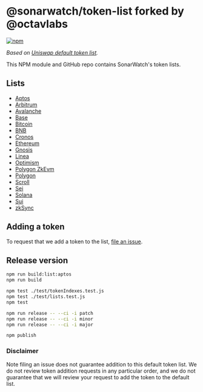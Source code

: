 
# @sonarwatch/token-list forked by @octavlabs

[![npm](https://img.shields.io/npm/v/@sonarwatch/token-lists)](https://unpkg.com/@sonarwatch/token-lists@latest/)

_Based on [Uniswap default token list](https://github.com/Uniswap/default-token-list)._

This NPM module and GitHub repo contains SonarWatch's token lists.

## Lists

- [Aptos](https://github.com/sonarwatch/token-lists/releases/latest/download/sonarwatch.aptos.tokenlist.json)
- [Arbitrum](https://github.com/sonarwatch/token-lists/releases/latest/download/sonarwatch.arbitrum.tokenlist.json)
- [Avalanche](https://github.com/sonarwatch/token-lists/releases/latest/download/sonarwatch.avalanche.tokenlist.json)
- [Base](https://github.com/sonarwatch/token-lists/releases/latest/download/sonarwatch.base.tokenlist.json)
- [Bitcoin](https://github.com/sonarwatch/token-lists/releases/latest/download/sonarwatch.bitcoin.tokenlist.json)
- [BNB](https://github.com/sonarwatch/token-lists/releases/latest/download/sonarwatch.bnb.tokenlist.json)
- [Cronos](https://github.com/sonarwatch/token-lists/releases/latest/download/sonarwatch.cronos.tokenlist.json)
- [Ethereum](https://github.com/sonarwatch/token-lists/releases/latest/download/sonarwatch.ethereum.tokenlist.json)
- [Gnosis](https://github.com/sonarwatch/token-lists/releases/latest/download/sonarwatch.gnosis.tokenlist.json)
- [Linea](https://github.com/sonarwatch/token-lists/releases/latest/download/sonarwatch.linea.tokenlist.json)
- [Optimism](https://github.com/sonarwatch/token-lists/releases/latest/download/sonarwatch.optimism.tokenlist.json)
- [Polygon ZkEvm](https://github.com/sonarwatch/token-lists/releases/latest/download/sonarwatch.polygon-zkevm.tokenlist.json)
- [Polygon](https://github.com/sonarwatch/token-lists/releases/latest/download/sonarwatch.polygon.tokenlist.json)
- [Scroll](https://github.com/sonarwatch/token-lists/releases/latest/download/sonarwatch.scroll.tokenlist.json)
- [Sei](https://github.com/sonarwatch/token-lists/releases/latest/download/sonarwatch.sei.tokenlist.json)
- [Solana](https://github.com/sonarwatch/token-lists/releases/latest/download/sonarwatch.solana.tokenlist.json)
- [Sui](https://github.com/sonarwatch/token-lists/releases/latest/download/sonarwatch.sui.tokenlist.json)
- [zkSync](https://github.com/sonarwatch/token-lists/releases/latest/download/sonarwatch.zksync.tokenlist.json)

## Adding a token

To request that we add a token to the list,
[file an issue](https://github.com/sonarwatch/token-lists/issues/new?assignees=&labels=token+request&template=token-request.md&title=Add+%7BTOKEN_SYMBOL%7D%3A+%7BTOKEN_NAME%7D).

## Release version

```bash
npm run build:list:aptos
npm run build

npm test ./test/tokenIndexes.test.js
npm test ./test/lists.test.js
npm test

npm run release -- --ci -i patch
npm run release -- --ci -i minor
npm run release -- --ci -i major

npm publish
```

### Disclaimer

Note filing an issue does not guarantee addition to this default token list.
We do not review token addition requests in any particular order, and we do not
guarantee that we will review your request to add the token to the default list.
